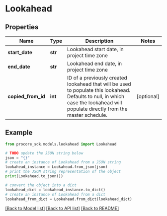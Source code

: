 # Lookahead


## Properties

Name | Type | Description | Notes
------------ | ------------- | ------------- | -------------
**start_date** | **str** | Lookahead start date, in project time zone | 
**end_date** | **str** | Lookahead end date, in project time zone | 
**copied_from_id** | **int** | ID of a previously created lookahead that will be used to populate this lookahead. Defaults to null, in which case the lookahead will populate directly from the master schedule. | [optional] 

## Example

```python
from procore_sdk.models.lookahead import Lookahead

# TODO update the JSON string below
json = "{}"
# create an instance of Lookahead from a JSON string
lookahead_instance = Lookahead.from_json(json)
# print the JSON string representation of the object
print(Lookahead.to_json())

# convert the object into a dict
lookahead_dict = lookahead_instance.to_dict()
# create an instance of Lookahead from a dict
lookahead_from_dict = Lookahead.from_dict(lookahead_dict)
```
[[Back to Model list]](../README.md#documentation-for-models) [[Back to API list]](../README.md#documentation-for-api-endpoints) [[Back to README]](../README.md)



